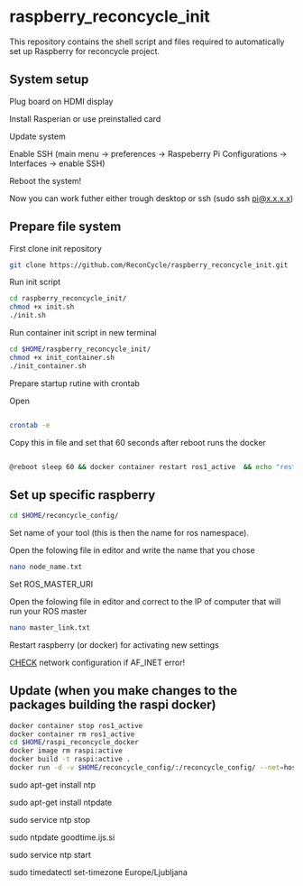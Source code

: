 # raspberry_reconcycle_init
This repository contains the shell script and files required to automatically set up Raspberry for reconcycle project.

## System setup
Plug board on HDMI display

Install Rasperian or use preinstalled card

Update system 

Enable SSH (main menu -> preferences -> Raspeberry Pi Configurations -> Interfaces -> enable SSH)

Reboot the system!

Now you can work futher either trough desktop or ssh (sudo ssh pi@x.x.x.x)


## Prepare file system

First clone init repository

```sh
git clone https://github.com/ReconCycle/raspberry_reconcycle_init.git
```

Run init script

```sh
cd raspberry_reconcycle_init/
chmod +x init.sh
./init.sh


```
Run container init script in new terminal

```sh
cd $HOME/raspberry_reconcycle_init/
chmod +x init_container.sh
./init_container.sh
```

Prepare startup rutine with crontab

Open
```sh

crontab -e

```

Copy this in file and set that 60 seconds after reboot runs the docker
```bash

@reboot sleep 60 && docker container restart ros1_active  && echo "restarting docker" | wall

```




## Set up specific raspberry 


```sh
cd $HOME/reconcycle_config/
```

Set name of your tool (this is then the name for ros namespace). 

Open the folowing file in editor and write the name that you chose
```sh
nano node_name.txt
```

Set ROS_MASTER_URI

Open the folowing file in editor and correct to the IP of computer that will run your ROS master
```sh
nano master_link.txt
```

Restart raspberry (or docker) for activating new settings 

[CHECK](http://wiki.ros.org/ROS/NetworkSetup) network configuration if AF_INET error!


## Update (when you make changes to the packages building the raspi docker) 

```sh
docker container stop ros1_active
docker container rm ros1_active
cd $HOME/raspi_reconcycle_docker
docker image rm raspi:active
docker build -t raspi:active .
docker run -d -v $HOME/reconcycle_config/:/reconcycle_config/ --net=host --device /dev/mem --privileged --name ros1_active raspi:active
```




sudo apt-get install ntp

sudo apt-get install ntpdate

sudo service ntp stop

sudo ntpdate goodtime.ijs.si

sudo service ntp start

sudo timedatectl set-timezone Europe/Ljubljana



